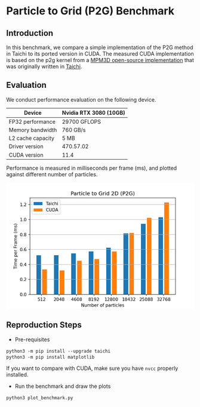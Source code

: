 # Particle to Grid (P2G) Benchmark

## Introduction
In this benchmark, we compare a simple implementation of the P2G method in Taichi
to its ported version in CUDA.
The measured CUDA implementation is based on the p2g kernel from a 
[MPM3D open-source implementation](https://github.com/Aisk1436/mpm3d) 
 that was originally written in 
[Taichi](https://github.com/taichi-dev/taichi/blob/master/python/taichi/examples/simulation/mpm3d.py). 

## Evaluation
We conduct performance evaluation on the following device.

|Device| Nvidia RTX 3080 (10GB)|
|-----|-----------------------|
|FP32 performance| 29700 GFLOPS|
|Memory bandwidth| 760 GB/s|
|L2 cache capacity| 5 MB|
|Driver version| 470.57.02|
|CUDA version| 11.4|

Performance is measured in milliseconds per frame (ms), and plotted against
different number of particles.

<p align="center">
<img src="fig/bench.png" width="560">
</p>

## Reproduction Steps

* Pre-requisites
```shell
python3 -m pip install --upgrade taichi
python3 -m pip install matplotlib
```
If you want to compare with CUDA, make sure you have `nvcc` properly installed.

* Run the benchmark and draw the plots
```shell
python3 plot_benchmark.py
```
